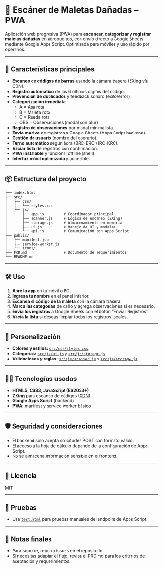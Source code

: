 # 🧳 Escáner de Maletas Dañadas – PWA

Aplicación web progresiva (PWA) para **escanear, categorizar y registrar maletas dañadas** en aeropuertos, con envío directo a Google Sheets mediante Google Apps Script. Optimizada para móviles y uso rápido por operarios.

---

## 🚀 Características principales

- **Escaneo de códigos de barras** usando la cámara trasera (ZXing vía CDN).
- **Registro automático** de los 6 últimos dígitos del código.
- **Prevención de duplicados** y feedback sonoro (éxito/error).
- **Categorización inmediata**:  
  - A = Asa rota  
  - B = Maleta rota  
  - C = Rueda rota  
  - OBS = Observaciones (modal con blur)
- **Registro de observaciones** por modal minimalista.
- **Envío masivo** de registros a Google Sheets (Apps Script backend).
- **Gestión de usuario** (nombre del operario).
- **Turno automático** según hora (BRC-ERC / IRC-KRC).
- **Vaciar lista** de registros con confirmación.
- **PWA instalable** y funcional offline (shell).
- **Interfaz móvil optimizada** y accesible.

---

## 📦 Estructura del proyecto

```
├── index.html
├── src/
│   ├── css/
│   │   └── styles.css
│   └── js/
│       ├── app.js         # Coordinador principal
│       ├── scanner.js     # Lógica de escaneo (ZXing)
│       ├── storage.js     # Almacenamiento en memoria
│       ├── ui.js          # Manejo de UI y modales
│       └── api.js         # Comunicación con Apps Script
├── public/
│   ├── manifest.json
│   ├── service-worker.js
│   └── icons/
├── PRD.md                 # Documento de requerimientos
└── README.md
```

---

## 🛠️ Uso

1. **Abre la app** en tu móvil o PC.
2. **Ingresa tu nombre** en el panel inferior.
3. **Escanea el código de la maleta** con la cámara trasera.
4. **Marca las categorías** de daño y agrega observaciones si es necesario.
5. **Envía los registros** a Google Sheets con el botón "Enviar Registros".
6. **Vacía la lista** si deseas limpiar todos los registros locales.

---

## 📝 Personalización

- **Colores y estilos:** [`src/css/styles.css`](src/css/styles.css).
- **Categorías:** [`src/js/ui.js`](src/js/ui.js) y [`src/js/storage.js`](src/js/storage.js).
- **Validaciones y reglas:** [`src/js/scanner.js`](src/js/scanner.js) y [`src/js/storage.js`](src/js/storage.js).

---

## 🧑‍💻 Tecnologías usadas

- **HTML5, CSS3, JavaScript (ES2023+)**
- **ZXing** para escaneo de códigos ([CDN](https://unpkg.com/@zxing/library@0.21.3))
- **Google Apps Script** (backend)
- **PWA**: manifest y service worker básico

---

## 🛡️ Seguridad y consideraciones

- El backend solo acepta solicitudes POST con formato válido.
- El acceso a la hoja de cálculo depende de la configuración de Apps Script.
- No se almacena información sensible en el frontend.

---

## 📄 Licencia

MIT

---

## 🧪 Pruebas

- Usa [`test.html`](public/test.html) para pruebas manuales del endpoint de Apps Script.

---

## 📝 Notas finales

- Para soporte, reporta issues en el repositorio.
- Si necesitas adaptar el flujo, revisa el [PRD.md](PRD.md) para los criterios de aceptación y requerimientos.
